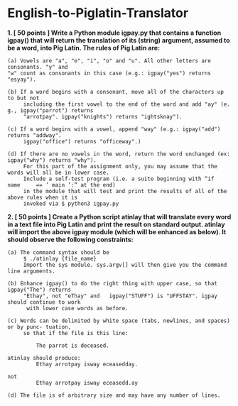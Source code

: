 # English-to-Piglatin-Translator

**1. [ 50 points ]
Write a Python module igpay.py that contains a function igpay() that will return the translation of its (string) argument, assumed to be a word, into Pig Latin.
The rules of Pig Latin are:**
```
(a) Vowels are "a", "e", "i", "o" and "u". All other letters are consonants. "y" and
"w" count as consonants in this case (e.g.: igpay("yes") returns "esyay").

(b) If a word begins with a consonant, move all of the characters up to but not 
     including the first vowel to the end of the word and add "ay" (e. g., igpay("parrot") returns
     "arrotpay". igpay("knights") returns "ightsknay").

(c) If a word begins with a vowel, append "way" (e.g.: igpay("add") returns "addway". 
     igpay("office") returns "officeway".)

(d) If there are no vowels in the word, return the word unchanged (ex: igpay("why") returns "why").
     For this part of the assignment only, you may assume that the words will all be in lower case.
     Include a self-test program (i.e. a suite beginning with “if     name     == ’ main ’:” at the end)
     in the module that will test and print the results of all of the above rules when it is
     invoked via $ python3 igpay.py

```
**2. [ 50 points ] Create a Python script atinlay that will translate every word in a text file into Pig Latin and print the result on standard output. atinlay will import the above igpay module (which will be enhanced as below). It should observe the following constraints:**
```
(a) The command syntax should be
     $ ./atinlay {file_name}
     Import the sys module. sys.argv[] will then give you the command line arguments.

(b) Enhance igpay() to do the right thing with upper case, so that igpay("The") returns 
     "Ethay", not "eThay" and   igpay("STUFF") is "UFFSTAY". igpay should continue to work 
      with lower case words as before.

(c) Words can be delimited by white space (tabs, newlines, and spaces) or by punc- tuation, 
     so that if the file is this line:
     
         The parrot is deceased.
         
atinlay should produce:
         Ethay arrotpay isway eceasedday.
         
not
         Ethay arrotpay isway eceasedd.ay
         
(d) The file is of arbitrary size and may have any number of lines.

```
